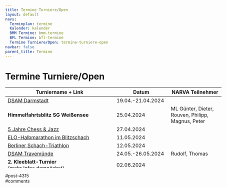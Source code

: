 ```yaml
---
title: Termine Turniere/Open 
layout: default
navs:
  Terminplan: termine
  Kalender: kalender
  BMM Termine: bmm-termine
  BFL Termine: bfl-termine
  Termine Turniere/Open: termine-turniere-open
navbar: false
parent_title: Termine
---
```

<div class="post-4315 page type-page status-publish hentry" id="post-4315">
<h1 class="entry-title">Termine Turniere/Open</h1>
<div class="entry-content">
<table class="clean swiss footable" style="height: 258px; width: 790px;">
<thead>
<tr style="height: 18px;">
<th style="width: 332px; height: 18px;">Turniername + Link</th>
<th style="width: 158px; height: 18px;">Datum</th>
<th nowrap="nowrap" style="width: 154px; height: 18px;">NARVA Teilnehmer</th>
</tr>
</thead>
<tbody>
<tr style="height: 24px;">
<td><a href="https://www.dsam-cup.de/" rel="noopener" target="_blank">DSAM Darmstadt</a></td>
<td>19.04.-21.04.2024</td>
<td></td>
</tr>
<tr style="height: 24px;">
<td><strong>Himmelfahrtsblitz SG Weißensee</strong></td>
<td>25.04.2024</td>
<td>ML Günter, Dieter, Rouven, Philipp, Magnus, Peter</td>
</tr>
<tr style="height: 24px;">
<td><a href="https://www.tickettailor.com/events/lotzkulturug/1202726" rel="noopener" target="_blank">5 Jahre Chess &amp; Jazz</a></td>
<td>27.04.2024</td>
<td></td>
</tr>
<tr style="height: 24px;">
<td><a href="https://jimdo-storage.global.ssl.fastly.net/file/b53eb5c3-9c67-4e04-8813-e7ebf1ca8624/BerlinerHalbmarathonBlitzschach%20neu.pdf" rel="noopener" target="_blank">ELO-Halbmarathon im Blitzschach</a></td>
<td>11.05.2024</td>
<td></td>
</tr>
<tr style="height: 24px;">
<td><a href="https://jimdo-storage.global.ssl.fastly.net/file/cb0831b8-3b08-4979-bce6-f36aedec79fc/Berliner%20Schach-Triathlon%202024.pdf" rel="noopener" target="_blank">Berliner Schach-Triathlon</a></td>
<td>12.05.2024</td>
<td></td>
</tr>
<tr style="height: 24px;">
<td><a href="https://www.dsam-cup.de/" rel="noopener" target="_blank">DSAM Travemünde</a></td>
<td>24.05.-26.05.2024</td>
<td>Rudolf, Thomas</td>
</tr>
<tr style="height: 24px;">
<td><strong>2. Kleeblatt-Turnier</strong><br/>
(mehr Infos demnächst)</td>
<td>02.06.2024</td>
<td></td>
</tr>
<tr style="height: 24px;">
<td><a href="https://www.berlinerschachverband.de/files/bsv/images/2024/06/sv_osram_open_25.pdf" rel="noopener" target="_blank">25. SV OSRAM Open</a></td>
<td>08.06.2024</td>
<td>Günter</td>
</tr>
<tr style="height: 24px;">
<td><a href="https://www.seniorenschach-brandenburg.de/2023/10/31/31-offenes-brandenburgisches-seniorenturnier-2024/" rel="noopener" target="_blank">31. offene Seniorenturnier in Miedzyzdroje</a></td>
<td>14.06.-24.06.2024</td>
<td>Hans-Dieter, Gerhard</td>
</tr>
<tr style="height: 24px;">
<td><a href="https://www.schachklub-altrip.de/" rel="noopener" target="_blank">Fischerfestblitz Altrip</a></td>
<td>07.07.2024</td>
<td>Bram, Norbert, Rudolf, Thomas und Ex&amp;Hopp</td>
</tr>
<tr style="height: 24px;">
<td><a href="https://www.schachclubkreuzberg.de/werner-ott-open-kreuzberger-sommer-2024/" rel="noopener" target="_blank">Kreuzberger Sommer 2024</a></td>
<td>20.07.-28.07.2024</td>
<td></td>
</tr>
<tr style="height: 24px;">
<td><a href="http://www.friesen-lichtenberg.de/Lichtenberger_Sommer/LS_24/lichtenberger_sommer_2024.htm" rel="noopener" target="_blank">Lichtenberger Sommer 2024</a></td>
<td>10.08.-18.08.2024</td>
<td></td>
</tr>
<tr style="height: 24px;">
<td><a href="https://www.schachverein-wildau.de/dahmeland.php" rel="noopener" target="_blank">17. Wildauer Dahmelandpokal 2024</a></td>
<td>03.10.-06.10.2024</td>
<td></td>
</tr>
<tr style="height: 24px;">
<td><strong>Kurt-Richter-Gedenkturnier 2024</strong><br/>
(mehr Infos demnächst)</td>
<td>01.11.-03.11.2024</td>
<td></td>
</tr>
</tbody>
</table>
</div><!-- .entry-content -->
</div> #post-4315 
<div id="comments">
</div> #comments 
